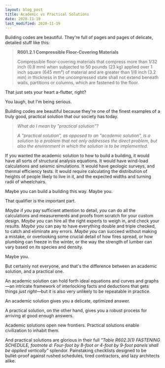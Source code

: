 ```yaml
---
layout: blog_post
title: Academic vs Practical Solutions
date: 2020-11-19
last_modified: 2020-11-19
---
```


Building codes are beautiful. They're full of pages and pages of delicate, detailed stuff like this:

> **R601.2.1 Compressible Floor-Covering Materials**
> 
> Compressible floor-covering materials that compress more than 1/32 inch (0.8 mm) when subjected to 50 pounds (23 kg) applied over 1 inch square (645 mm²) of material and are greater than 1/8 inch (3.2 mm) in thickness in the uncompressed state shall not extend beneath walls, partitions or columns, which are fastened to the floor.

That just sets your heart a-flutter, right?

You laugh, but I'm being serious.<!--more-->

Building codes are beautiful because they're one of the finest examples of a truly good, practical solution that our society has today.

> *What do I mean by "practical solution"?*
> 
> *A "practical solution", as opposed to an "academic solution", is a solution to a problem that not only addresses the direct problem, but also the environment in which the solution is to be implemented.*

If you wanted the academic solution to how to build a building, it would have all sorts of structural analysis equations. It would have wind-load calculations and seismic simulations. It would have geologic surveys, and thermal efficiency tests. It would require calculating the distribution of heights of people likely to live in it, and the expected widths and turning radii of wheelchairs.

Maybe you can build a building this way. Maybe you.

That qualifier is the important part.

*Maybe* if *you* pay sufficient attention to detail, *you* can do all the calculations and measurements and proofs from scratch for your custom design. *Maybe you* can hire all the right experts to weigh in, and check your results. *Maybe you* can pay to have everything double and triple checked, to catch and eliminate any errors. *Maybe you* can succeed without making a mistake, or overlooking some crucial detail of how fires spread, or how plumbing can freeze in the winter, or the way the strength of lumber can vary based on its species and density.

Maybe you.

But certainly not everyone, and that's the difference between an academic solution, and a practical one.

An academic solution can hold forth ideal equations and curves and graphs—an intricate framework of interlocking facts and deductions that gets things *just right*—but it is also very unlikely to be repeatable in practice.

An academic solution gives you a delicate, optimized answer.

A practical solution, on the other hand, gives you a robust process for arriving at good enough answers.

Academic solutions open new frontiers. Practical solutions enable civilization to inhabit them.

And practical solutions are glorious in their full *"Table R602.3(1) FASTENING SCHEDULE, footnote d: Four-foot by 8-foot or 4-foot by 9-foot panels shall be applied vertically"* splendor. Painstaking checklists designed to be bullet-proof against rushed schedules, tired contractors, and lazy architects alike.
